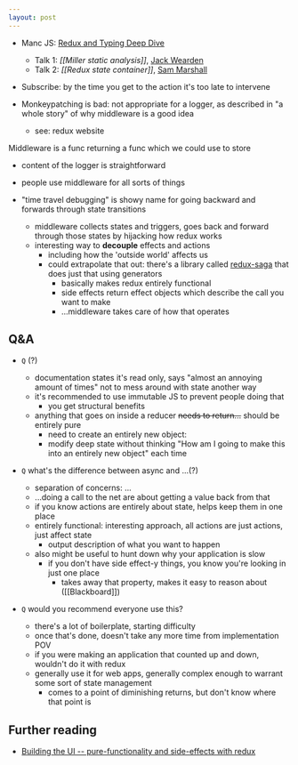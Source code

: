 ```yaml
---
layout: post
---
```

- Manc JS: [Redux and Typing Deep Dive](http://mancjs.com/#redux-and-typing)
  - Talk 1: _[[Miller static analysis]]_, [Jack Wearden](https://www.jackwearden.co.uk/)
  - Talk 2: _[[Redux state container]]_, [Sam Marshall](https://twitter.com/sjmarshy)

- Subscribe: by the time you get to the action it's too late to intervene
- Monkeypatching is bad: not appropriate for a logger, as described in "a whole story" of why middleware is a good idea
  - see: redux website

Middleware is a func returning a func which we could use to store

- content of the logger is straightforward

- people use middleware for all sorts of things
- "time travel debugging" is showy name for going backward and forwards through state transitions
  - middleware collects states and triggers, goes back and forward through those states by hijacking how redux works
  - interesting way to __decouple__ effects and actions
    - including how the 'outside world' affects us
    - could extrapolate that out: there's a library called [redux-saga]() that does just that using generators
      - basically makes redux entirely functional
      - side effects return effect objects which describe the call you want to make
      - ...middleware takes care of how that operates

## Q&A

- `Q` (?)
  - documentation states it's read only, says "almost an annoying amount of times" not to mess around with state another way
  - it's recommended to use immutable JS to prevent people doing that
    - you get structural benefits
  - anything that goes on inside a reducer <strike>needs to return...</strike> should be entirely pure
    - need to create an entirely new object:
    - modify deep state without thinking "How am I going to make this into an entirely new object" each time
- `Q` what's the difference between async and ...(?)
  - separation of concerns: ...
  - ...doing a call to the net are about getting a value back from that
  - if you know actions are entirely about state, helps keep them in one place
  - entirely functional: interesting approach, all actions are just actions, just affect state
    - output description of what you want to happen
  - also might be useful to hunt down why your application is slow
    - if you don't have side effect-y things, you know you're looking in just one place
      - takes away that property, makes it easy to reason about ([[Blackboard]])

- `Q` would you recommend everyone use this?
  - there's a lot of boilerplate, starting difficulty
  - once that's done, doesn't take any more time from implementation POV
  - if you were making an application that counted up and down, wouldn't do it with redux
  - generally use it for web apps, generally complex enough to warrant some sort of state management
    - comes to a point of diminishing returns, but don't know where that point is

## Further reading

- [Building the UI -- pure-functionality and side-effects with redux](https://blog.hivejs.org/building-the-ui-2/)